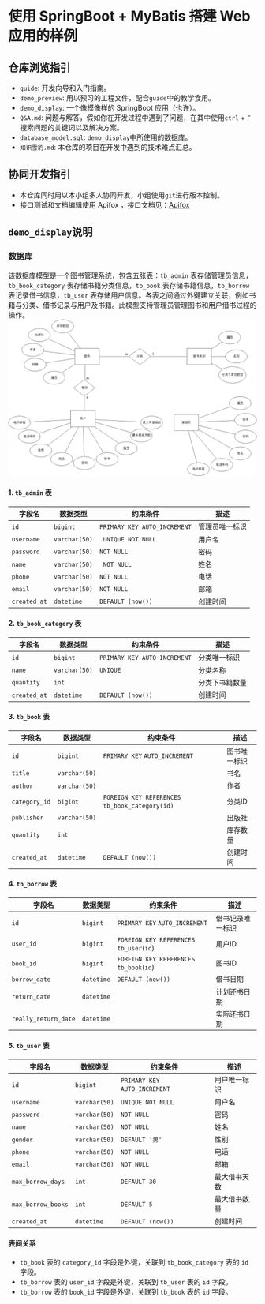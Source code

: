 # 使用 SpringBoot + MyBatis 搭建 Web 应用的样例
## 仓库浏览指引
 - `guide`: 开发向导和入门指南。
 - `demo_preview`: 用以预习的工程文件，配合`guide`中的教学食用。
 - `demo_display`: 一个像模像样的 SpringBoot 应用（也许）。
 - `Q&A.md`: 问题与解答，假如你在开发过程中遇到了问题，在其中使用`ctrl` + `F` 搜索问题的关键词以及解决方案。
 - `database_model.sql`: `demo_display`中所使用的数据库。
 - `知识雪豹.md`: 本仓库的项目在开发中遇到的技术难点汇总。

## 协同开发指引
 - 本仓库同时用以本小组多人协同开发，小组使用`git`进行版本控制。
 - 接口测试和文档编辑使用 Apifox ，接口文档见：[Apifox](https://apifox.com/apidoc/shared-feba2b4b-6cab-40fc-9309-ce4bc9dd8dc6)
  
## `demo_display`说明
### 数据库
该数据库模型是一个图书管理系统，包含五张表：`tb_admin` 表存储管理员信息，`tb_book_category` 表存储书籍分类信息，`tb_book` 表存储书籍信息，`tb_borrow` 表记录借书信息，`tb_user` 表存储用户信息。各表之间通过外键建立关联，例如书籍与分类、借书记录与用户及书籍。此模型支持管理员管理图书和用户借书过程的操作。
<img src="./images/ER.png"/>
#### 1. `tb_admin` 表

| 字段名       | 数据类型 | 约束条件                | 描述           |
| ------------ | -------- | ----------------------- | -------------- |
| `id`         | `bigint`   | `PRIMARY KEY AUTO_INCREMENT` | 管理员唯一标识 |
| `username`   | `varchar(50)` |` UNIQUE NOT NULL`        | 用户名         |
| `password`   | `varchar(50)` | `NOT NULL`               | 密码           |
| `name`       | `varchar(50)` |` NOT NULL`               | 姓名           |
| `phone`      | `varchar(50)` | `NOT NULL`               | 电话           |
| `email`      | `varchar(50)` | `NOT NULL`               | 邮箱           |
| `created_at` | `datetime` | `DEFAULT (now())`         | 创建时间       |

#### 2. `tb_book_category` 表

| 字段名       | 数据类型 | 约束条件                | 描述           |
| ------------ | -------- | ----------------------- | -------------- |
| `id`         | `bigint`   | `PRIMARY KEY AUTO_INCREMENT` | 分类唯一标识   |
| `name`       | `varchar(50)` | `UNIQUE`                | 分类名称       |
| `quantity`   | `int`      |                         | 分类下书籍数量 |
| `created_at` | `datetime` | `DEFAULT (now())`         | 创建时间       |

#### 3. `tb_book` 表

| 字段名       | 数据类型 | 约束条件                | 描述           |
| ------------ | -------- | ----------------------- | -------------- |
| `id`         | `bigint`   | `PRIMARY KEY` `AUTO_INCREMENT` | 图书唯一标识   |
| `title`      | `varchar(50)` |                         | 书名           |
| `author`     | `varchar(50)` |                         | 作者           |
| `category_id`| `bigint`   | `FOREIGN KEY REFERENCES tb_book_category(id)` | 分类ID  |
| `publisher`  | `varchar(50)` |                         | 出版社         |
| `quantity`   | `int`      |                         | 库存数量       |
| `created_at` | `datetime` | `DEFAULT (now())`         | 创建时间       |

#### 4. `tb_borrow` 表

| 字段名            | 数据类型 | 约束条件                | 描述           |
| ----------------- | -------- | ----------------------- | -------------- |
| `id`              | `bigint`   | `PRIMARY KEY` `AUTO_INCREMENT` | 借书记录唯一标识 |
| `user_id`         | `bigint`   | `FOREIGN KEY REFERENCES` `tb_user`(`id`) | 用户ID  |
| `book_id`         | `bigint`   | `FOREIGN KEY REFERENCES` `tb_book`(`id`) | 图书ID  |
| `borrow_date`     | `datetime` | `DEFAULT (now())`         | 借书日期       |
| `return_date`     | `datetime` |                         | 计划还书日期   |
| `really_return_date` | `datetime` |                         | 实际还书日期   |

#### 5. `tb_user` 表

| 字段名            | 数据类型 | 约束条件                | 描述           |
| ----------------- | -------- | ----------------------- | -------------- |
| `id`              | `bigint`   | `PRIMARY KEY` `AUTO_INCREMENT` | 用户唯一标识   |
| `username`        | `varchar(50)` | `UNIQUE NOT NULL`        | 用户名         |
| `password`        | `varchar(50)` | `NOT NULL`               | 密码           |
| `name`            | `varchar(50)` | `NOT NULL`              | 姓名           |
| `gender`          | `varchar(50)` | `DEFAULT '男'`           | 性别           |
| `phone`           | `varchar(50)` | `NOT NULL`               | 电话           |
| `email`           | `varchar(50)` | `NOT NULL`               | 邮箱           |
| `max_borrow_days` | `int`      | `DEFAULT 30`              | 最大借书天数   |
| `max_borrow_books`| `int`      | `DEFAULT 5`               | 最大借书数量   |
| `created_at`      | `datetime` | `DEFAULT (now())`         | 创建时间       |

#### 表间关系
- `tb_book` 表的 `category_id` 字段是外键，关联到 `tb_book_category` 表的 `id` 字段。
- `tb_borrow` 表的 `user_id` 字段是外键，关联到 `tb_user` 表的 `id` 字段。
- `tb_borrow` 表的 `book_id` 字段是外键，关联到 `tb_book` 表的 `id` 字段。
